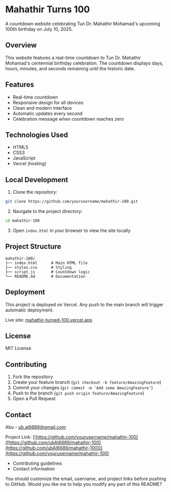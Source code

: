 # Mahathir Turns 100

A countdown website celebrating Tun Dr. Mahathir Mohamad's upcoming 100th birthday on July 10, 2025.

## Overview

This website features a real-time countdown to Tun Dr. Mahathir Mohamad's centennial birthday celebration. The countdown displays days, hours, minutes, and seconds remaining until the historic date.

## Features

- Real-time countdown
- Responsive design for all devices
- Clean and modern interface
- Automatic updates every second
- Celebration message when countdown reaches zero

## Technologies Used

- HTML5
- CSS3
- JavaScript
- Vercel (hosting)

## Local Development

1. Clone the repository:
```bash
git clone https://github.com/yourusername/mahathir-100.git
```

2. Navigate to the project directory:
```bash
cd mahathir-100
```

3. Open `index.html` in your browser to view the site locally

## Project Structure

```
mahathir-100/
├── index.html      # Main HTML file
├── styles.css      # Styling
├── script.js       # Countdown logic
└── README.md       # Documentation
```

## Deployment

This project is deployed on Vercel. Any push to the main branch will trigger automatic deployment.

Live site: [mahathir-turned-100.vercel.app](https://mahathir-turned-100.vercel.app)

## License

MIT License

## Contributing

1. Fork the repository
2. Create your feature branch (`git checkout -b feature/AmazingFeature`)
3. Commit your changes (`git commit -m 'Add some AmazingFeature'`)
4. Push to the branch (`git push origin feature/AmazingFeature`)
5. Open a Pull Request

## Contact

Abu - [ub.ai6689@gmail.com](ub.ai6689@gmail.com)

Project Link: [[https://github.com/yourusername/mahathir-100]([https://github.com/ubAI6689/mahathir-100](https://github.com/ubAI6689/mahathir-100))](https://github.com/yourusername/mahathir-100)

- Contributing guidelines
- Contact information

You should customize the email, username, and project links before pushing to GitHub. Would you like me to help you modify any part of this README?
